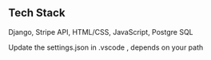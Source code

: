 Tech Stack
----------
Django, Stripe API, HTML/CSS, JavaScript, Postgre SQL


Update the settings.json in .vscode , depends on your path
